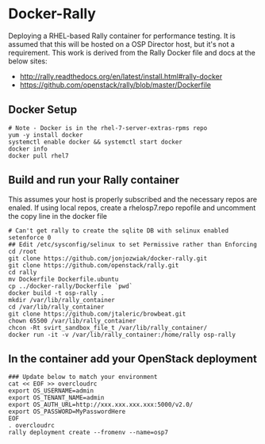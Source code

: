 # Docker-Rally
Deploying a RHEL-based Rally container for performance testing.  It is assumed that this will be hosted on a OSP Director host, but it's not a requirement.  This work is derived from the Rally Docker file and docs at the below sites: 

- http://rally.readthedocs.org/en/latest/install.html#rally-docker
- https://github.com/openstack/rally/blob/master/Dockerfile

## Docker Setup
```
# Note - Docker is in the rhel-7-server-extras-rpms repo
yum -y install docker
systemctl enable docker && systemctl start docker
docker info 
docker pull rhel7
```

## Build and run your Rally container
This assumes your host is properly subscribed and the necessary repos are enaled.  If using local repos, create a rhelosp7.repo repofile and uncomment the copy line in the docker file
```
# Can't get rally to create the sqlite DB with selinux enabled
setenforce 0 
## Edit /etc/sysconfig/selinux to set Permissive rather than Enforcing
cd /root
git clone https://github.com/jonjozwiak/docker-rally.git
git clone https://github.com/openstack/rally.git
cd rally
mv Dockerfile Dockerfile.ubuntu
cp ../docker-rally/Dockerfile `pwd`
docker build -t osp-rally .
mkdir /var/lib/rally_container
cd /var/lib/rally_container
git clone https://github.com/jtaleric/browbeat.git
chown 65500 /var/lib/rally_container
chcon -Rt svirt_sandbox_file_t /var/lib/rally_container/
docker run -it -v /var/lib/rally_container:/home/rally osp-rally
```

## In the container add your OpenStack deployment
```
### Update below to match your environment
cat << EOF >> overcloudrc
export OS_USERNAME=admin
export OS_TENANT_NAME=admin
export OS_AUTH_URL=http://xxx.xxx.xxx.xxx:5000/v2.0/
export OS_PASSWORD=MyPasswordHere
EOF
. overcloudrc
rally deployment create --fromenv --name=osp7
```
